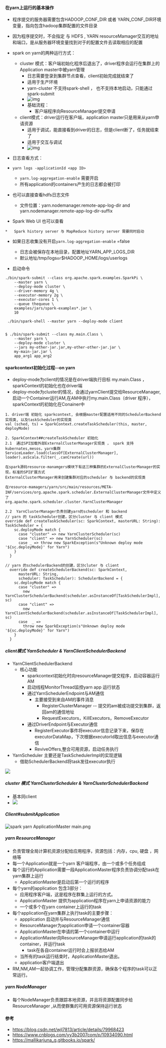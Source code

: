 ####   在yarn上运行的基本操作
* 程序提交的服务器需要包含HADOOP_CONF_DIR 或者 YARN_CONF_DIR环境变量，指向包含hadoop集群配置的文件目录
  
*	 因为程序提交时，不会指定 与 HDFS , YARN resourceMamager交互的地址和端口，是从服务器环境变量找到对于的配置文件去读取相应的配置
  
* spark on  yarn的两种运行方式：

  *	cluster 模式：客户端初始化程序后退出了，driver程序会运行在集群上的Application master中被yarn管理 
    *	日志需要登录到集群节点查看，client初始完成就结束了
    *	适用于生产环境
    *	yarn-cluster 不支持spark-shell  ， 也不支持本地启动，只能通过spark-submit
    *	![img](../../../images/yarn_cluster.png)
      *	基础流程：
        *	客户端程序向ResourceManager提交申请
  *	client模式：driver运行在客户端，application master只是用来从yarn申请资源
    *	适用于调试，能直接看到driver的日志，但是client断了，任务就结束了
    *	适用于交互与调试
    *	![img](../../../images/yarn_client.png)

*	日志查看方式：

  *	```
    yarn logs -applicationId <app ID>
    ```
    *	 `yarn.log-aggregation-enable`  需要开启
    *	所有application的containers产生的日志都会被打印
    
  *	也可以直接查看hdfs日志文件
  
    *	文件位置：yarn.nodemanager.remote-app-log-dir and yarn.nodemanager.remote-app-log-dir-suffix
  
  *	 Spark Web UI 也可以查看
  
    *	Spark history server 与 MapReduce history server 需要同时启动
  
  *	如果日志收集没有开启`yarn.log-aggregation-enable` =false
  
    *	日志会被保存在本地目录，配置地址YARN_APP_LOGS_DIR
    *	默认地址/tmp/logs` or `$HADOOP_HOME/logs/userlogs
  
* 启动命令

```
./bin/spark-submit --class org.apache.spark.examples.SparkPi \
    --master yarn \
    --deploy-mode cluster \
    --driver-memory 4g \
    --executor-memory 2g \
    --executor-cores 1 \
    --queue thequeue \
    examples/jars/spark-examples*.jar \
    10

 ./bin/spark-shell --master yarn --deploy-mode client
 
 
$ ./bin/spark-submit --class my.main.Class \
    --master yarn \
    --deploy-mode cluster \
    --jars my-other-jar.jar,my-other-other-jar.jar \
    my-main-jar.jar \
    app_arg1 app_arg2
```



####  sparkcontext初始化过程--on yarn

* deploy-mode为client的情况是在driver端执行目标 my.main.Class ， sparkContext的初始化也在driver端
* deploy-mode为cluster的情况，会通过yarnClient提交给ResourceManager,  启动一个Container运行AM,在AM中执行my.main.Class（driver 程序），sparkContext的初始化在Conainer中

```
1. driver端 初始化 sparkcontext, 会根据master配置适用不同的SchedulerBackend实现类, 以及taskScheduler的实现类
val (sched, ts) = SparkContext.createTaskScheduler(this, master, deployMode)

2. SparkContext##createTaskScheduler 初始化 
2.1  通过SPI加载外部ExternalClusterManager实现类 ， spark 支持kubernates,mesos，yarn集群
ServiceLoader.load(classOf[ExternalClusterManager], loader).asScala.filter(_.canCreate(url))

在spark源码resource-manamgers模块下有这三种集群的ExternalClusterManager的实现，标准的SPI扩展方式
ExternalClusterManager用来创建集群对应的scheduler 与 backend的实现类

在resource-mamagers/yarn/src/main/resources/META-INF/services/org.apache.spark.scheduler.ExternalClusterManager文件中定义了
org.apache.spark.scheduler.cluster.YarnClusterManager

2.2  YarnClusterManager负责创建yarn的scheduler 和 backend
// yarn 的 taskScheduler创建，区分cluster 与 client 模式
override def createTaskScheduler(sc: SparkContext, masterURL: String): TaskScheduler = {
    sc.deployMode match {
      case "cluster" => new YarnClusterScheduler(sc)
      case "client" => new YarnScheduler(sc)
      case _ => throw new SparkException(s"Unknown deploy mode '${sc.deployMode}' for Yarn")
    }
  }

// yarn 的schedulerBackend的创建，区分cluter 与 client
  override def createSchedulerBackend(sc: SparkContext,
      masterURL: String,
      scheduler: TaskScheduler): SchedulerBackend = {
    sc.deployMode match {
      case "cluster" =>
        new YarnClusterSchedulerBackend(scheduler.asInstanceOf[TaskSchedulerImpl], sc)
      case "client" =>
        new YarnClientSchedulerBackend(scheduler.asInstanceOf[TaskSchedulerImpl], sc)
      case  _ =>
        throw new SparkException(s"Unknown deploy mode '${sc.deployMode}' for Yarn")
    }
  }

```

#####   client模式  YarnScheduler &  YarnClientSchedulerBackend
* YarnClientSchedulerBackend 
  * 核心功能
    * sparkcontext初始化时向resourceManager提交程序，启动容器运行AM
    * 启动线程MonitorThread监控yarn app 运行状态
    * 通过YarnSchedulerEndpoint与AM通信
      * 主要接受到来自AM的事件消息
        * RegisterClusterManager -- 提交的am被成功提交到集群，返回am的通信地址
        * RequestExecutors，KillExecutors，RemoveExecutor
    * 通过DriverEndpoint与Executor通信
      * RegisterExecutor事件将executor信息记录下来，保存在executorDataMap，下次根据executorId取出信息与executor通信
      * ReviveOffers,整合可用资源，启动任务执行
*   YarnScheduler 主要还是TaskSchedulerImpl的实现逻辑
	*	借助SchedulerBackend将task发往executor执行


![](../../../uml/sparkonyarn_client.jpg)



#####  cluster 模式  YarnClusterScheduler &  YarnClusterSchedulerBackend

* 基本同client
* ![](../../../uml/sparkonyarn_cluster.jpg)



#####  Client#submitApplication

![spark yarn ApplicationMaster main.png](https://mallikarjuna_g.gitbooks.io/spark/images/spark-yarn-ApplicationMaster-main.png)



#####  yarn ResourceManager

* 负责管理全局计算机资源分配给应用程序，资源包括：内存，cpu, 硬盘 ，网络等
* 每一个Application就是一个yarn 客户端程序，由一个或多个任务组成
* 每个运行的Application需要一段ApplicationMaster程序负责协调分配task在yarn集群上运行
  * ApplicationMaster是启动后第一个运行的程序
* 每个yarn的application 包含3部分：
  * 应用程序客户端，这是程序在群集上运行的方式。
  * ApplicationMaster 提供为application程序在yarn上申请资源的能力
  * 一个或多个在yarn container上运行的task
* 每个application在yarn集群上执行task的主要步骤：
  * appplication 启动并与ResourceManager通信
  * ResourceManager为application申请一个container容器
  * ApplicationMaster在申请的第一个container中运行
  * ApplicationMaster向ResourceManager申请运行application的task的container，并运行task
    * task在各自container运行时会上报状态给AM
  * 当所有的task运行结束时，ApplicationMaster退出。
  * application客户端退出
* RM,NM,AM一起协调工作，管理分配集群资源，确保各个程序的task可以正常运行。



##### yarn NodeManager

* 每个NodeManager负责跟踪本地资源，并且将资源配置同步给ResourceManager ,从而使群集的可用资源保持运行状态



####  参考

* https://blog.csdn.net/wjl7813/article/details/79968423
* https://www.cnblogs.com/yy3b2007com/p/10934090.html
* https://mallikarjuna_g.gitbooks.io/spark/